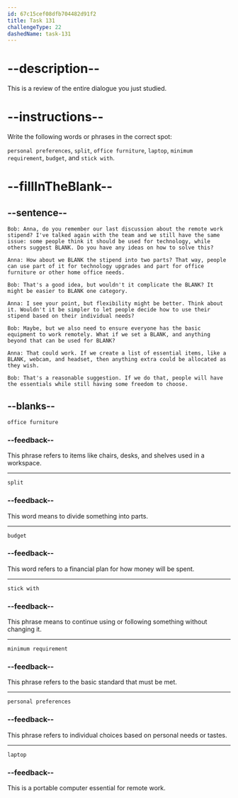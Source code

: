 ```yaml
---
id: 67c15cef08dfb704482d91f2
title: Task 131
challengeType: 22
dashedName: task-131
---
```


<!-- REVIEW -->

# --description--

This is a review of the entire dialogue you just studied.

# --instructions--

Write the following words or phrases in the correct spot:

`personal preferences`, `split`, `office furniture`, `laptop`, `minimum requirement`, `budget`, and `stick with`.

# --fillInTheBlank--

## --sentence--

`Bob: Anna, do you remember our last discussion about the remote work stipend? I've talked again with the team and we still have the same issue: some people think it should be used for technology, while others suggest BLANK. Do you have any ideas on how to solve this?`

`Anna: How about we BLANK the stipend into two parts? That way, people can use part of it for technology upgrades and part for office furniture or other home office needs.`

`Bob: That's a good idea, but wouldn't it complicate the BLANK? It might be easier to BLANK one category.`

`Anna: I see your point, but flexibility might be better. Think about it. Wouldn't it be simpler to let people decide how to use their stipend based on their individual needs?`

`Bob: Maybe, but we also need to ensure everyone has the basic equipment to work remotely. What if we set a BLANK, and anything beyond that can be used for BLANK?`

`Anna: That could work. If we create a list of essential items, like a BLANK, webcam, and headset, then anything extra could be allocated as they wish.`

`Bob: That's a reasonable suggestion. If we do that, people will have the essentials while still having some freedom to choose.`

## --blanks--

`office furniture`

### --feedback--

This phrase refers to items like chairs, desks, and shelves used in a workspace.

---

`split`

### --feedback--

This word means to divide something into parts.

---

`budget`

### --feedback--

This word refers to a financial plan for how money will be spent.

---

`stick with`

### --feedback--

This phrase means to continue using or following something without changing it.

---

`minimum requirement`

### --feedback--

This phrase refers to the basic standard that must be met.

---

`personal preferences`

### --feedback--

This phrase refers to individual choices based on personal needs or tastes.

---

`laptop`

### --feedback--

This is a portable computer essential for remote work.
